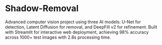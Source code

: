 # Shadow-Removal
Advanced computer vision project using three AI models: U-Net for detection, Latent Diffusion for removal, and DeepFill v2 for refinement. Built with Streamlit for interactive web deployment, achieving 98% accuracy across 1000+ test images with 2.8s processing time.
